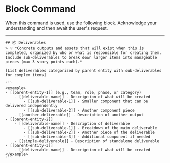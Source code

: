 # Block Command

When this command is used, use the following block. Acknowledge your understanding and then await the user's request.

---

``````````
## 📦 Deliverables
> 💡 *Concrete outputs and assets that will exist when this is completed, organized by who or what is responsible for creating them. Include sub-deliverables to break down larger items into manageable pieces (max 3 story points each).*

[List deliverables categorized by parent entity with sub-deliverables for complex items]

```
<example>
- [[parent-entity-1]] (e.g., team, role, phase, or category)
    - [[deliverable-name]] - Description of what will be created
        - [[sub-deliverable-1]] - Smaller component that can be delivered independently
        - [[sub-deliverable-2]] - Another component piece
    - [[another-deliverable]] - Description of another output
- [[parent-entity-2]]
    - [[deliverable-name]] - Description of deliverable
        - [[sub-deliverable-1]] - Breakdown of the main deliverable
        - [[sub-deliverable-2]] - Another piece of the deliverable
        - [[sub-deliverable-3]] - Additional component if needed
    - [[simple-deliverable]] - Description of standalone deliverable
- [[parent-entity-3]]
    - [[deliverable-name]] - Description of what will be created
</example>
```
``````````
